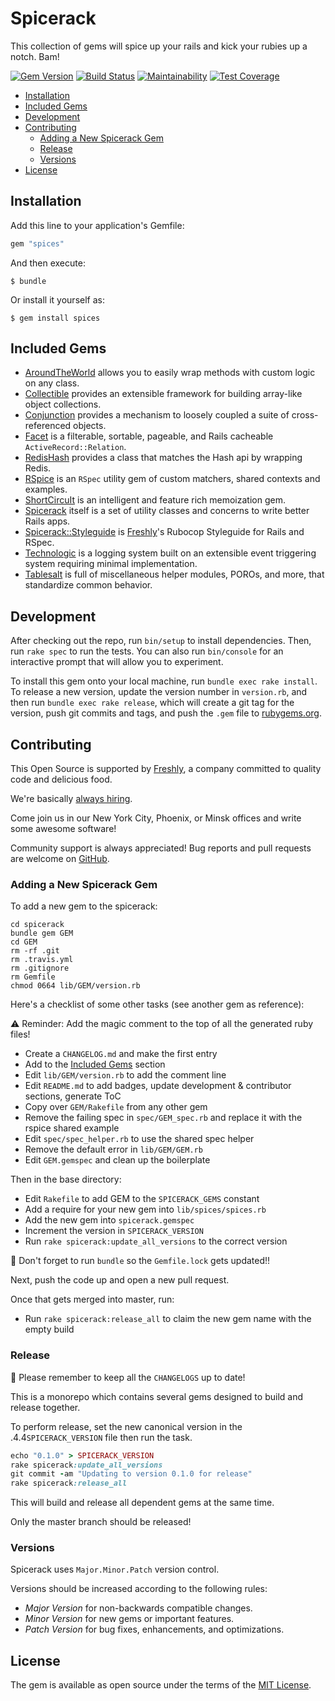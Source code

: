 # Spicerack

This collection of gems will spice up your rails and kick your rubies up a notch. Bam!

[![Gem Version](https://badge.fury.io/rb/spicerack.svg)](https://badge.fury.io/rb/spicerack)
[![Build Status](https://semaphoreci.com/api/v1/freshly/spicerack/branches/master/badge.svg)](https://semaphoreci.com/freshly/spicerack)
[![Maintainability](https://api.codeclimate.com/v1/badges/7e089c2617c530a85b17/maintainability)](https://codeclimate.com/github/Freshly/spicerack/maintainability)
[![Test Coverage](https://api.codeclimate.com/v1/badges/7e089c2617c530a85b17/test_coverage)](https://codeclimate.com/github/Freshly/spicerack/test_coverage)

* [Installation](#installation)
* [Included Gems](#included-gems)
* [Development](#development)
* [Contributing](#contributing)
   * [Adding a New Spicerack Gem](#adding-a-new-spicerack-gem)
   * [Release](#release)
   * [Versions](#versions)
* [License](#license)

## Installation

Add this line to your application's Gemfile:

```ruby
gem "spices"
```

And then execute:

    $ bundle

Or install it yourself as:

    $ gem install spices

## Included Gems

* [AroundTheWorld](around_the_world/README.md) allows you to easily wrap methods with custom logic on any class.
* [Collectible](collectible/README.md) provides an extensible framework for building array-like object collections.
* [Conjunction](conjunction/README.md) provides a mechanism to loosely coupled a suite of cross-referenced objects.
* [Facet](facet/README.md) is a filterable, sortable, pageable, and Rails cacheable `ActiveRecord::Relation`.
* [RedisHash](redis_hash/README.md) provides a class that matches the Hash api by wrapping Redis.
* [RSpice](rspice/README.md) is an `RSpec` utility gem of custom matchers, shared contexts and examples.
* [ShortCircuIt](short_circu_it/README.md) is an intelligent and feature rich memoization gem.
* [Spicerack](README.md) itself is a set of utility classes and concerns to write better Rails apps.
* [Spicerack::Styleguide](spicerack-styleguide/README.md) is [Freshly](https://www.freshly.com/)'s Rubocop Styleguide for Rails and RSpec.
* [Technologic](technologic/README.md) is a logging system built on an extensible event triggering system requiring minimal implementation.
* [Tablesalt](tablesalt/README.md) is full of miscellaneous helper modules, POROs, and more, that standardize common behavior.

## Development

After checking out the repo, run `bin/setup` to install dependencies. Then, run `rake spec` to run the tests. You can also run `bin/console` for an interactive prompt that will allow you to experiment.

To install this gem onto your local machine, run `bundle exec rake install`. To release a new version, update the version number in `version.rb`, and then run `bundle exec rake release`, which will create a git tag for the version, push git commits and tags, and push the `.gem` file to [rubygems.org](https://rubygems.org).

## Contributing

This Open Source is supported by [Freshly](https://freshly.com), a company committed to quality code and delicious food.

We're basically [always hiring](https://jobs.lever.co/freshly).

Come join us in our New York City, Phoenix, or Minsk offices and write some awesome software!

Community support is always appreciated! Bug reports and pull requests are welcome on [GitHub](https://github.com/Freshly/spicerack).

### Adding a New Spicerack Gem

To add a new gem to the spicerack:

```
cd spicerack
bundle gem GEM
cd GEM
rm -rf .git
rm .travis.yml
rm .gitignore
rm Gemfile
chmod 0664 lib/GEM/version.rb
```

Here's a checklist of some other tasks (see another gem as reference):

⚠️ Reminder: Add the magic comment to the top of all the generated ruby files!

- Create a `CHANGELOG.md` and make the first entry
- Add to the [Included Gems](#included-gems) section
- Edit `lib/GEM/version.rb` to add the comment line
- Edit `README.md` to add badges, update development & contributor sections, generate ToC
- Copy over `GEM/Rakefile` from any other gem
- Remove the failing spec in `spec/GEM_spec.rb` and replace it with the rspice shared example
- Edit `spec/spec_helper.rb` to use the shared spec helper
- Remove the default error in `lib/GEM/GEM.rb`
- Edit `GEM.gemspec` and clean up the boilerplate

Then in the base directory:

- Edit `Rakefile` to add GEM to the `SPICERACK_GEMS` constant
- Add a require for your new gem into `lib/spices/spices.rb`
- Add the new gem into `spicerack.gemspec`
- Increment the version in `SPICERACK_VERSION`
- Run `rake spicerack:update_all_versions` to the correct version

🚨 Don't forget to run `bundle` so the `Gemfile.lock` gets updated!!

Next, push the code up and open a new pull request.

Once that gets merged into master, run:

- Run `rake spicerack:release_all` to claim the new gem name with the empty build

### Release

💁‍ Please remember to keep all the `CHANGELOGS` up to date!

This is a monorepo which contains several gems designed to build and release together.

To perform release, set the new canonical version in the .4.4`SPICERACK_VERSION` file then run the task.

```ruby
echo "0.1.0" > SPICERACK_VERSION
rake spicerack:update_all_versions
git commit -am "Updating to version 0.1.0 for release"
rake spicerack:release_all
```

This will build and release all dependent gems at the same time.

Only the master branch should be released!

### Versions

Spicerack uses `Major.Minor.Patch` version control.

Versions should be increased according to the following rules:

- *Major Version* for non-backwards compatible changes.
- *Minor Version* for new gems or important features.
- *Patch Version* for bug fixes, enhancements, and optimizations.

## License

The gem is available as open source under the terms of the [MIT License](https://opensource.org/licenses/MIT).
